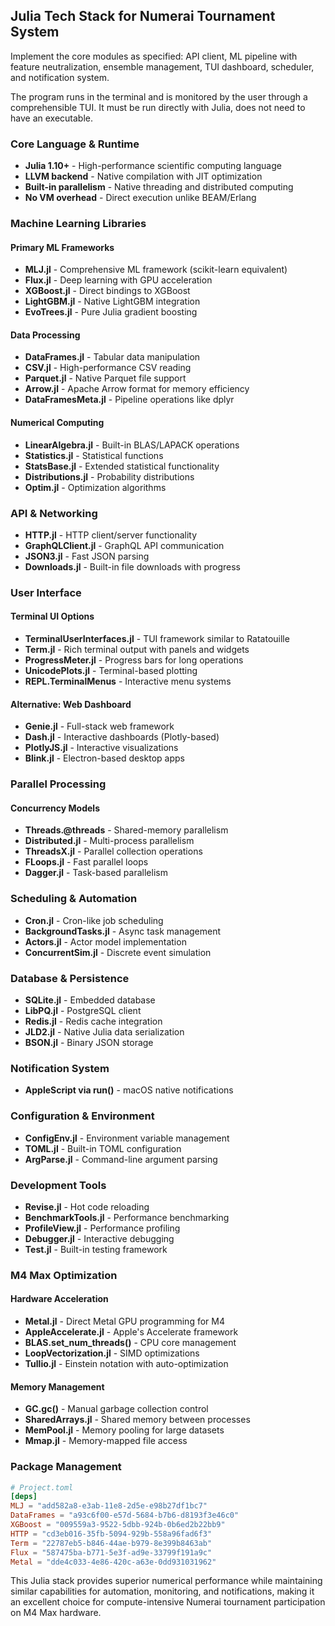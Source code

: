 ## Julia Tech Stack for Numerai Tournament System

Implement the core modules as specified: API client, ML pipeline with feature neutralization, ensemble management, TUI dashboard, scheduler, and notification system.

The program runs in the terminal and is monitored by the user through a comprehensible TUI. It must be run directly with Julia, does not need to have an executable.

### **Core Language & Runtime**
- **Julia 1.10+** - High-performance scientific computing language
- **LLVM backend** - Native compilation with JIT optimization
- **Built-in parallelism** - Native threading and distributed computing
- **No VM overhead** - Direct execution unlike BEAM/Erlang

### **Machine Learning Libraries**

#### **Primary ML Frameworks**
- **MLJ.jl** - Comprehensive ML framework (scikit-learn equivalent)
- **Flux.jl** - Deep learning with GPU acceleration
- **XGBoost.jl** - Direct bindings to XGBoost
- **LightGBM.jl** - Native LightGBM integration
- **EvoTrees.jl** - Pure Julia gradient boosting

#### **Data Processing**
- **DataFrames.jl** - Tabular data manipulation
- **CSV.jl** - High-performance CSV reading
- **Parquet.jl** - Native Parquet file support
- **Arrow.jl** - Apache Arrow format for memory efficiency
- **DataFramesMeta.jl** - Pipeline operations like dplyr

#### **Numerical Computing**
- **LinearAlgebra.jl** - Built-in BLAS/LAPACK operations
- **Statistics.jl** - Statistical functions
- **StatsBase.jl** - Extended statistical functionality
- **Distributions.jl** - Probability distributions
- **Optim.jl** - Optimization algorithms

### **API & Networking**
- **HTTP.jl** - HTTP client/server functionality
- **GraphQLClient.jl** - GraphQL API communication
- **JSON3.jl** - Fast JSON parsing
- **Downloads.jl** - Built-in file downloads with progress

### **User Interface**

#### **Terminal UI Options**
- **TerminalUserInterfaces.jl** - TUI framework similar to Ratatouille
- **Term.jl** - Rich terminal output with panels and widgets
- **ProgressMeter.jl** - Progress bars for long operations
- **UnicodePlots.jl** - Terminal-based plotting
- **REPL.TerminalMenus** - Interactive menu systems

#### **Alternative: Web Dashboard**
- **Genie.jl** - Full-stack web framework
- **Dash.jl** - Interactive dashboards (Plotly-based)
- **PlotlyJS.jl** - Interactive visualizations
- **Blink.jl** - Electron-based desktop apps

### **Parallel Processing**

#### **Concurrency Models**
- **Threads.@threads** - Shared-memory parallelism
- **Distributed.jl** - Multi-process parallelism
- **ThreadsX.jl** - Parallel collection operations
- **FLoops.jl** - Fast parallel loops
- **Dagger.jl** - Task-based parallelism

### **Scheduling & Automation**
- **Cron.jl** - Cron-like job scheduling
- **BackgroundTasks.jl** - Async task management
- **Actors.jl** - Actor model implementation
- **ConcurrentSim.jl** - Discrete event simulation

### **Database & Persistence**
- **SQLite.jl** - Embedded database
- **LibPQ.jl** - PostgreSQL client
- **Redis.jl** - Redis cache integration
- **JLD2.jl** - Native Julia data serialization
- **BSON.jl** - Binary JSON storage

### **Notification System**
- **AppleScript via run()** - macOS native notifications

### **Configuration & Environment**
- **ConfigEnv.jl** - Environment variable management
- **TOML.jl** - Built-in TOML configuration
- **ArgParse.jl** - Command-line argument parsing

### **Development Tools**
- **Revise.jl** - Hot code reloading
- **BenchmarkTools.jl** - Performance benchmarking
- **ProfileView.jl** - Performance profiling
- **Debugger.jl** - Interactive debugging
- **Test.jl** - Built-in testing framework

### **M4 Max Optimization**

#### **Hardware Acceleration**
- **Metal.jl** - Direct Metal GPU programming for M4
- **AppleAccelerate.jl** - Apple's Accelerate framework
- **BLAS.set_num_threads()** - CPU core management
- **LoopVectorization.jl** - SIMD optimizations
- **Tullio.jl** - Einstein notation with auto-optimization

#### **Memory Management**
- **GC.gc()** - Manual garbage collection control
- **SharedArrays.jl** - Shared memory between processes
- **MemPool.jl** - Memory pooling for large datasets
- **Mmap.jl** - Memory-mapped file access


### **Package Management**
```toml
# Project.toml
[deps]
MLJ = "add582a8-e3ab-11e8-2d5e-e98b27df1bc7"
DataFrames = "a93c6f00-e57d-5684-b7b6-d8193f3e46c0"
XGBoost = "009559a3-9522-5dbb-924b-0b6ed2b22bb9"
HTTP = "cd3eb016-35fb-5094-929b-558a96fad6f3"
Term = "22787eb5-b846-44ae-b979-8e399b8463ab"
Flux = "587475ba-b771-5e3f-ad9e-33799f191a9c"
Metal = "dde4c033-4e86-420c-a63e-0dd931031962"
```


This Julia stack provides superior numerical performance while maintaining similar capabilities for automation, monitoring, and notifications, making it an excellent choice for compute-intensive Numerai tournament participation on M4 Max hardware.
